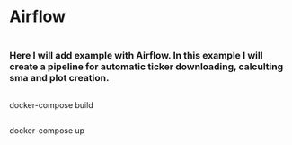 # Airflow
```
```
### Here I will add example with Airflow. In this example I will create a pipeline for automatic ticker downloading, calculting sma and plot creation.
```
```
docker-compose build 
```
```
docker-compose up
```
